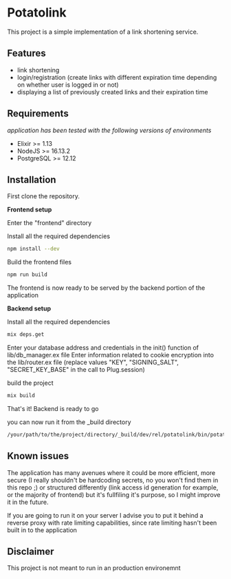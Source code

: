 # Potatolink

This project is a simple implementation of a link shortening service.

## Features
- link shortening
- login/registration (create links with different expiration time depending on whether user is logged in or not)
- displaying a list of previously created links and their expiration time

## Requirements
*application has been tested with the following versions of environments*

- Elixir >= 1.13
- NodeJS >= 16.13.2
- PostgreSQL >= 12.12

## Installation

First clone the repository.

**Frontend setup**

Enter the "frontend" directory

Install all the required dependencies

```bash
npm install --dev
```

Build the frontend files

```bash
npm run build
```

The frontend is now ready to be served by the backend portion of the application

**Backend setup**

Install all the required dependencies

```bash
mix deps.get
```

Enter your database address and credentials in the init() function of lib/db_manager.ex file
Enter information related to cookie encryption into the lib/router.ex file (replace values "KEY", "SIGNING_SALT", "SECRET_KEY_BASE" in the call to Plug.session)

build the project

```bash
mix build
```

That's it! Backend is ready to go

you can now run it from the _build directory
```bash
/your/path/to/the/project/directory/_build/dev/rel/potatolink/bin/potatolink start
```

## Known issues

The application has many avenues where it could be more efficient, more secure (I really shouldn't be hardcoding secrets, no you won't find them in this repo ;) or structured differently (link access id generation for example, or the majority of frontend) but it's fullfiling it's purpose, so I might improve it in the future.

If you are going to run it on your server I advise you to put it behind a reverse proxy with rate limiting capabilities, since rate limiting hasn't been built in to the application

## Disclaimer
This project is not meant to run in an production environemnt

